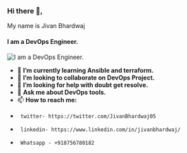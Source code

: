 ### Hi there 👋,
My name is Jivan Bhardwaj 
#### I am a DevOps Engineer. 
![I am a DevOps Engineer. ](https://pbs.twimg.com/profile_banners/1587388960409804800/1667300644/1500x500)

- 🌱 **I’m currently learning Ansible and terraform.**
- 👯 **I’m looking to collaborate on DevOps Project.**
- 🤔 **I’m looking for help with doubt get resolve.**
- 💬 **Ask me about DevOps tools.**
- 📫 **How to reach me:**
-      twitter- https://twitter.com/JivanBhardwaj05
-      linkedin- https://www.linkedin.com/in/jivanbhardwaj/
-      Whatsapp - +918756780182

<!--
**jivanbhardwaj/jivanbhardwaj** is a ✨ _special_ ✨ repository because its `README.md` (this file) appears on your GitHub profile.

Here are some ideas to get you started:

- 🔭 I’m currently working on ...
- 🌱 I’m currently learning ...
- 👯 I’m looking to collaborate on ...
- 🤔 I’m looking for help with ...
- 💬 Ask me about ...
- 📫 How to reach me: ...
- 😄 Pronouns: ...
- ⚡ Fun fact: ...
-->
